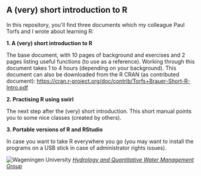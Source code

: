 A (very) short introduction to R
------

In this repository, you'll find three documents which my colleague Paul Torfs and I wrote about learning R:

**1. A (very) short introduction to R** 

The base document, with 10 pages of background and exercises and 2 pages listing useful functions (to use as a reference).
Working through this document takes 1 to 4 hours (depending on your background).
This document can also be downloaded from the R CRAN (as contributed document): https://cran.r-project.org/doc/contrib/Torfs+Brauer-Short-R-Intro.pdf

**2. Practising R using swirl**

The next step after the (very) short introduction. This short manual points you to some nice classes (created by others).


**3. Portable versions of R and RStudio** 

In case you want to take R everywhere you go (you may want to install the programs on a USB stick in case of administrator rights issues).


![Wageningen University](www.github.com/claudiabrauer/Water1/figs/logo_WU.png)
[*Hydrology and Quantitative Water Management Group*](www.wageningenur.nl/hwm)

